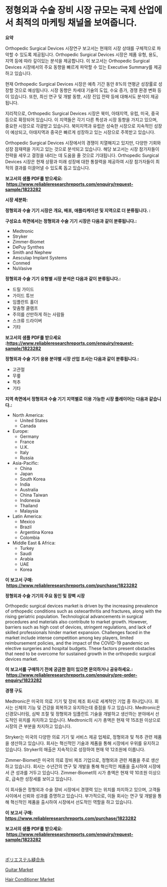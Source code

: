 <p><h1>정형외과 수술 장비 시장 규모는 국제 산업에서 최적의 마케팅 채널을 보여줍니다.</h1></p><p><strong>요약</strong></p>
<p><p>Orthopedic Surgical Devices 시장연구 보고서는 현재의 시장 상태를 구체적으로 파악할 수 있도록 제공됩니다. Orthopedic Surgical Devices 시장은 제품 유형, 용도, 지역 등에 따라 깊이있는 분석을 제공합니다. 이 보고서는 Orthopedic Surgical Devices 시장에서의 주요 동향을 빠르게 파악할 수 있는 Executive Summary를 제공하고 있습니다. </p><p>현재 Orthopedic Surgical Devices 시장은 예측 기간 동안 8%의 연평균 성장률로 성장할 것으로 예상됩니다. 시장 동향은 차세대 기술의 도입, 수요 증가, 경쟁 환경 변화 등이 있습니다. 또한, 최신 연구 및 개발 동향, 시장 진입 전략 등에 대해서도 분석이 제공됩니다.</p><p>지리적으로, Orthopedic Surgical Devices 시장은 북미, 아태지역, 유럽, 미국, 중국 등으로 확장되어 있습니다. 이 지역들은 각기 다른 특성과 시장 동향을 가지고 있으며, 중요한 시장으로 각광받고 있습니다. 북미지역과 유럽은 성숙한 시장으로 지속적인 성장이 예상되고, 아태지역과 중국은 빠르게 성장하고 있는 시장으로 주목받고 있습니다.</p><p>Orthopedic Surgical Devices 시장에서의 경쟁이 치열해지고 있지만, 다양한 기회와 성장 잠재력을 가지고 있는 것으로 분석되고 있습니다. 해당 보고서는 시장 참가자들이 전략을 세우고 결정을 내리는 데 도움을 줄 것으로 기대됩니다. Orthopedic Surgical Devices 시장은 현재 상황과 미래 성장에 대한 통찰력을 제공하여 시장 참가자들이 최적의 결과를 이끌어낼 수 있도록 돕고 있습니다.</p></p>
<p><strong>보고서의 샘플 PDF를 받으세요: &nbsp;<a href="https://www.reliableresearchreports.com/enquiry/request-sample/1823282">https://www.reliableresearchreports.com/enquiry/request-sample/1823282</a></strong></p>
<p><strong>시장 세분화:</strong></p>
<p><strong> 정형외과 수술 기기 시장은 개요, 배포, 애플리케이션 및 지역으로 더 분류됩니다. :</strong></p>
<p><strong>구성요소 측면에서는 정형외과 수술 기기 시장은 다음과 같이 분류됩니다.:</strong></p>
<p><ul><li>Medtronic</li><li>Stryker</li><li>Zimmer-Biomet</li><li>DePuy Synthes</li><li>Smith and Nephew</li><li>Aesculap Implant Systems</li><li>Conmed</li><li>NuVasive</li></ul></p>
<p><strong> 정형외과 수술 기기 유형별 시장 분석은 다음과 같이 분류됩니다.:</strong></p>
<p><ul><li>드릴 가이드</li><li>가이드 튜브</li><li>임플란트 홀더</li><li>맞춤형 클램프</li><li>주의를 산만하게 하는 사람들</li><li>스크류 드라이버</li><li>기타</li></ul></p>
<p><strong>보고서의 샘플 PDF를 받으세요 :<a href="https://www.reliableresearchreports.com/enquiry/request-sample/1823282">https://www.reliableresearchreports.com/enquiry/request-sample/1823282</a></strong></p>
<p><strong> 정형외과 수술 기기 응용 분야별 시장 산업 조사는 다음과 같이 분류됩니다.:</strong></p>
<p><ul><li>고관절</li><li>무릎</li><li>척추</li><li>기타</li></ul></p>
<p><strong>지역 측면에서 정형외과 수술 기기 지역별로 이용 가능한 시장 플레이어는 다음과 같습니다.:</strong></p>
<p><ul>
    <li>
        North America:
        <ul>
            <li>United States</li>
            <li>Canada</li>
        </ul>
    </li>
    <li>
        Europe:
        <ul>
            <li>Germany</li>
            <li>France</li>
            <li>U.K.</li>
            <li>Italy</li>
            <li>Russia</li>
        </ul>
    </li>
    <li>
        Asia-Pacific:
        <ul>
            <li>China</li>
            <li>Japan</li>
            <li>South Korea</li>
            <li>India</li>
            <li>Australia</li>
            <li>China Taiwan</li>
            <li>Indonesia</li>
            <li>Thailand</li>
            <li>Malaysia</li>
        </ul>
    </li>
    <li>
        Latin America:
        <ul>
            <li>Mexico</li>
            <li>Brazil</li>
            <li>Argentina Korea</li>
            <li>Colombia</li>
        </ul>
    </li>
    <li>
        Middle East & Africa:
        <ul>
            <li>Turkey</li>
            <li>Saudi</li>
            <li>Arabia</li>
            <li>UAE</li>
            <li>Korea</li>
        </ul>
    </li>
    </ul></p>
<p><strong>이 보고서 구매: &nbsp;<a href="https://www.reliableresearchreports.com/purchase/1823282">https://www.reliableresearchreports.com/purchase/1823282</a></strong></p>
<p><strong>정형외과 수술 기기의 주요 동인 및 장벽 시장</strong></p>
<p><p>Orthopedic surgical devices market is driven by the increasing prevalence of orthopedic conditions such as osteoarthritis and fractures, along with the rising geriatric population. Technological advancements in surgical procedures and materials also contribute to market growth. However, barriers such as high cost of devices, stringent regulations, and lack of skilled professionals hinder market expansion. Challenges faced in the market include intense competition among key players, limited reimbursement policies, and the impact of the COVID-19 pandemic on elective surgeries and hospital budgets. These factors present obstacles that need to be overcome for sustained growth in the orthopedic surgical devices market.</p></p>
<p><strong>이 보고서를 구매하기 전에 궁금한 점이 있으면 문의하거나 공유하세요.: &nbsp;<a href="https://www.reliableresearchreports.com/enquiry/pre-order-enquiry/1823282">https://www.reliableresearchreports.com/enquiry/pre-order-enquiry/1823282</a></strong></p>
<p><strong>경쟁 구도</strong></p>
<p><p>Medtronic은 미국의 의료 기기 및 장비 제조 회사로 세계적인 기업 중 하나입니다. 회사는 신체의 기능 및 건강을 회복하고 유지하는데 중점을 두고 있습니다. Medtronic은 신경모니터링, 심박 조절 및 정형외과 임플란트 기술을 개발하고 생산하는 분야에서 선도적인 위치를 차지하고 있습니다. Medtronic의 시가 총액은 현재 약 15조원 이상으로 시장의 큰 부분을 차지하고 있습니다.</p><p>Stryker는 미국의 다양한 의료 기기 및 서비스 제공 업체로, 정형외과 및 척추 관련 제품을 생산하고 있습니다. 회사는 혁신적인 기술과 제품을 통해 시장에서 우위를 유지하고 있습니다. Stryker의 매출은 지속적으로 성장하여 현재 약 12조원에 이릅니다.</p><p>Zimmer-Biomet은 미국의 의료 장비 제조 기업으로, 정형외과 관련 제품을 주로 생산하고 있습니다. 회사는 수년간의 연구 및 개발을 통해 혁신적인 제품을 출시하여 시장에서 큰 성과를 거두고 있습니다. Zimmer-Biomet의 시가 총액은 현재 약 10조원 이상으로, 급속한 성장세를 보이고 있습니다.</p><p>이 회사들은 정형외과 수술 장비 시장에서 경쟁력 있는 위치를 차지하고 있으며, 고객들 사이에서 신뢰와 성과를 증명하고 있습니다. 부가적으로, 이들 회사는 연구 및 개발을 통해 혁신적인 제품을 출시하여 시장에서 선도적인 역할을 하고 있습니다.</p></p>
<p><strong>이 보고서 구매: &nbsp; <a href="https://www.reliableresearchreports.com/purchase/1823282">https://www.reliableresearchreports.com/purchase/1823282</a></strong></p>
<p><strong>보고서의 샘플 PDF를 받으세요: &nbsp;<a href="https://www.reliableresearchreports.com/enquiry/request-sample/1823282">https://www.reliableresearchreports.com/enquiry/request-sample/1823282</a></strong><strong></strong></p>
<p>&nbsp;</p>
<p><p><a href="https://medium.com/@abdielkilback/2024%E5%B9%B4%E3%81%8B%E3%82%892031%E5%B9%B4%E3%81%BE%E3%81%A7%E3%81%AE%E6%9C%9F%E9%96%93%E3%81%AB%E4%BA%88%E6%B8%AC%E3%81%95%E3%82%8C%E3%82%8B-%E3%83%9D%E3%83%AA%E3%82%A8%E3%82%B9%E3%83%86%E3%83%AB%E7%B3%B8%E5%B8%82%E5%A0%B4%E5%88%86%E6%9E%90%E3%81%A8%E8%A6%8F%E6%A8%A1-2138b7b5d8f6">ポリエステル縫合糸</a></p><p><a href="https://github.com/globismark/Market-Research-Report-List-2/blob/main/guitar-market.md">Guitar Market</a></p><p><a href="https://github.com/bobicer/Market-Research-Report-List-2/blob/main/hair-conditioner-market.md">Hair Conditioner Market</a></p></p>